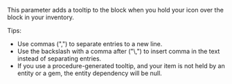 This parameter adds a tooltip to the block when you hold your icon over the block in your inventory.

Tips:

* Use commas (",") to separate entries to a new line.
* Use the backslash with a comma after ("\\,") to insert comma in the text instead of separating entries.
* If you use a procedure-generated tooltip, and your item is not held by an entity or a gem, the entity dependency will be null.